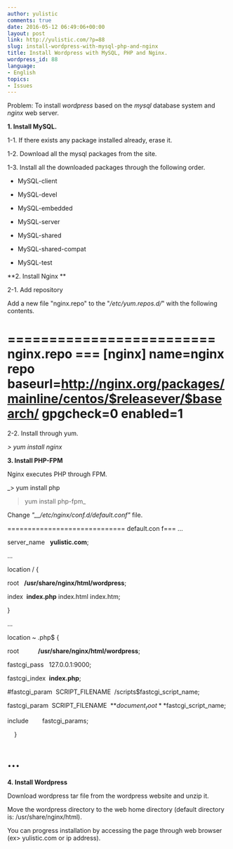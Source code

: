 ```yaml
---
author: yulistic
comments: true
date: 2016-05-12 06:49:06+00:00
layout: post
link: http://yulistic.com/?p=88
slug: install-wordpress-with-mysql-php-and-nginx
title: Install Wordpress with MySQL, PHP and Nginx.
wordpress_id: 88
language:
- English
topics:
- Issues
---
```


Problem: To install _wordpress_ based on the _mysql_ database system and _nginx_ web server.



**1. Install MySQL.**

1-1. If there exists any package installed already, erase it.

1-2. Download all the mysql packages from the site.

1-3. Install all the downloaded packages through the following order.



	
  * MySQL-client

	
  * MySQL-devel

	
  * MySQL-embedded

	
  * MySQL-server

	
  * MySQL-shared

	
  * MySQL-shared-compat

	
  * MySQL-test




**2. Install Nginx
**

2-1. Add repository

Add a new file "nginx.repo" to the "_/etc/yum.repos.d/_" with the following contents.

========================= nginx.repo ===
[nginx]
name=nginx repo
baseurl=http://nginx.org/packages/mainline/centos/$releasever/$basearch/
gpgcheck=0
enabled=1
======================================

2-2. Install through yum.

_> yum install nginx_



**3. Install PHP-FPM**

Nginx executes PHP through FPM.

_> yum install php
> yum install php-fpm_

Change _"__/etc/nginx/conf.d/default.conf"_ file.

============================= default.con f===
...

server_name   **yulistic.com**;

...

location / {

root   **/usr/share/nginx/html/wordpress**;

index  **index.php** index.html index.htm;

}

...

location ~ .php$ {

root           **/usr/share/nginx/html/wordpress**;

fastcgi_pass   127.0.0.1:9000;

fastcgi_index  **index.php**;

#fastcgi_param  SCRIPT_FILENAME  /scripts$fastcgi_script_name;

fastcgi_param  SCRIPT_FILENAME  **$document_root**$fastcgi_script_name;

include        fastcgi_params;

    }

...
==========================================



**4. Install Wordpress**

Download wordpress tar file from the wordpress website and unzip it.

Move the wordpress directory to the web home directory (default directory is: /usr/share/nginx/html).

You can progress installation by accessing the page through web browser (ex> yulistic.com or ip address).
